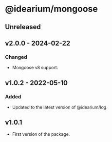 # @idearium/mongoose

## Unreleased

## v2.0.0 - 2024-02-22

### Changed

-   Mongoose v8 support.

## v1.0.2 - 2022-05-10

### Added

-   Updated to the latest version of @idearium/log.

## v1.0.1

-   First version of the package.
